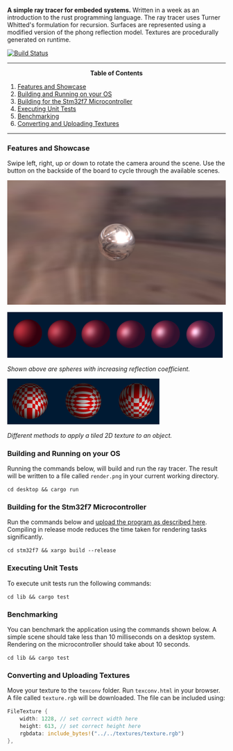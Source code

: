 __A simple ray tracer for embeded systems.__ Written in a week as an
introduction to the rust programming language. The ray tracer uses Turner
Whitted's formulation for recursion. Surfaces are represented using a modified
version of the phong reflection model. Textures are procedurally generated on
runtime.

[![Build Status](https://travis-ci.org/Rust-Mikrocontroller-Praktikum-2017/raytracer.svg?branch=master)](https://travis-ci.org/Rust-Mikrocontroller-Praktikum-2017/raytracer)


---
<p align=center><strong>Table of Contents</strong></p>

1. [Features and Showcase](#showcase)
2. [Building and Running on your OS](#building-and-running-on-your-os)
3. [Building for the Stm32f7 Microcontroller](#building-for-the-stm32f7-microcontroller)
4. [Executing Unit Tests](#executing-unit-tests)
5. [Benchmarking](#benchmarking)
6. [Converting and Uploading Textures](#converting-and-uploading-textures)

---

### Features and Showcase

Swipe left, right, up or down to rotate the camera around the scene. Use the button
on the backside of the board to cycle through the available scenes.

![increasing reflectivity](./showcase/envmap.png)

![increasing reflectivity](./showcase/increasing_reflectivity.png)

_Shown above are spheres with increasing reflection coefficient._

![different texture mappings](./showcase/texture_mappings.png)

_Different methods to apply a tiled 2D texture to an object._

### Building and Running on your OS

Running the commands below, will build and run the ray tracer. The result will
be written to a file called `render.png` in your current working directory.

```
cd desktop && cargo run
```

### Building for the Stm32f7 Microcontroller

Run the commands below and [upload the program as described
here](https://github.com/embed-rs/stm32f7-discovery/blob/master/README.md).
Compiling in release mode reduces the time taken for rendering tasks
significantly.

```
cd stm32f7 && xargo build --release
```

### Executing Unit Tests

To execute unit tests run the following commands:

```
cd lib && cargo test
```

### Benchmarking

You can benchmark the application using the commands shown below. A simple
scene should take less than 10 milliseconds on a desktop system. Rendering
on the microcontroller should take about 10 seconds.

```
cd lib && cargo test
```

### Converting and Uploading Textures

Move your texture to the `texconv` folder. Run `texconv.html` in your browser.
A file called `texture.rgb` will be downloaded. The file can be included using:

```rs
FileTexture {
    width: 1228, // set correct width here
    height: 613, // set correct height here
    rgbdata: include_bytes!("../../textures/texture.rgb")
},
```
